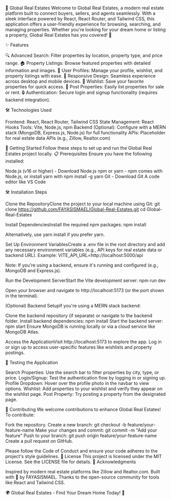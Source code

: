 🏡 Global Real Estates
Welcome to Global Real Estates, a modern real estate platform built to connect buyers, sellers, and agents seamlessly. With a sleek interface powered by React, React Router, and Tailwind CSS, this application offers a user-friendly experience for browsing, searching, and managing properties. Whether you're looking for your dream home or listing a property, Global Real Estates has you covered! 🚀

✨ Features

🔍 Advanced Search: Filter properties by location, property type, and price range.
🏠 Property Listings: Browse featured properties with detailed information and images.
👤 User Profiles: Manage your profile, wishlist, and property listings with ease.
📱 Responsive Design: Seamless experience across desktop and mobile devices.
🛒 Wishlist: Save your favorite properties for quick access.
📝 Post Properties: Easily list properties for sale or rent.
🔒 Authentication: Secure login and signup functionality (requires backend integration).

🛠️ Technologies Used

Frontend: React, React Router, Tailwind CSS
State Management: React Hooks
Tools: Vite, Node.js, npm
Backend (Optional): Configure with a MERN stack (MongoDB, Express.js, Node.js) for full functionality
APIs: Placeholder for real estate data APIs (e.g., Zillow, Realtor.com)

🚀 Getting Started
Follow these steps to set up and run the Global Real Estates project locally.
📋 Prerequisites
Ensure you have the following installed:

Node.js (v16 or higher) - Download Node.js
npm or yarn - npm comes with Node.js, or install yarn with npm install -g yarn
Git - Download Git
A code editor like VS Code

🛠️ Installation Steps

Clone the RepositoryClone the project to your local machine using Git:
git clone https://github.com/FAYASISMAEL/Global-Real-Estates.git
cd Global-Real-Estates


Install DependenciesInstall the required npm packages:
npm install

Alternatively, use yarn install if you prefer yarn.

Set Up Environment VariablesCreate a .env file in the root directory and add any necessary environment variables (e.g., API keys for real estate data or backend URL). Example:
VITE_API_URL=http://localhost:5000/api

Note: If you're using a backend, ensure it's running and configured (e.g., MongoDB and Express.js).

Run the Development ServerStart the Vite development server:
npm run dev

Open your browser and navigate to http://localhost:5173 (or the port shown in the terminal).

(Optional) Backend SetupIf you're using a MERN stack backend:

Clone the backend repository (if separate) or navigate to the backend folder.
Install backend dependencies: npm install
Start the backend server: npm start
Ensure MongoDB is running locally or via a cloud service like MongoDB Atlas.


Access the ApplicationVisit http://localhost:5173 to explore the app. Log in or sign up to access user-specific features like wishlists and property postings.


🧪 Testing the Application

Search Properties: Use the search bar to filter properties by city, type, or price.
Login/Signup: Test the authentication flow by logging in or signing up.
Profile Dropdown: Hover over the profile photo in the navbar to view options.
Wishlist: Add properties to your wishlist and verify they appear on the wishlist page.
Post Property: Try posting a property from the designated page.

🌟 Contributing
We welcome contributions to enhance Global Real Estates! To contribute:

Fork the repository.
Create a new branch: git checkout -b feature/your-feature-name
Make your changes and commit: git commit -m "Add your feature"
Push to your branch: git push origin feature/your-feature-name
Create a pull request on GitHub.

Please follow the Code of Conduct and ensure your code adheres to the project's style guidelines.
📜 License
This project is licensed under the MIT License. See the LICENSE file for details.
🙌 Acknowledgments

Inspired by modern real estate platforms like Zillow and Realtor.com.
Built with 💖 by FAYASISMAEL.
Thanks to the open-source community for tools like React and Tailwind CSS.


🌍 Global Real Estates - Find Your Dream Home Today! 🏡

